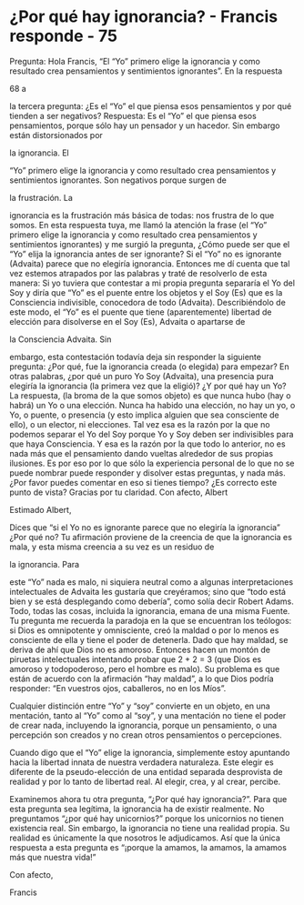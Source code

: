 # ¿Por qué hay ignorancia? - Francis responde - 75

Pregunta: Hola Francis, “El “Yo” primero elige la ignorancia y como resultado crea pensamientos y sentimientos ignorantes”. En la respuesta

68 a

la tercera pregunta: ¿Es el “Yo” el que piensa esos pensamientos y por qué tienden a ser negativos? Respuesta: Es el “Yo” el que piensa esos pensamientos, porque sólo hay un pensador y un hacedor. Sin embargo están distorsionados por

la ignorancia. El

“Yo” primero elige la ignorancia y como resultado crea pensamientos y sentimientos ignorantes. Son negativos porque surgen de

la frustración. La

ignorancia es la frustración más básica de todas: nos frustra de lo que somos. En esta respuesta tuya, me llamó la atención la frase (el “Yo” primero elige la ignorancia y como resultado crea pensamientos y sentimientos ignorantes) y me surgió la pregunta, ¿Cómo puede ser que el “Yo” elija la ignorancia antes de ser ignorante? Si el “Yo” no es ignorante (Advaita) parece que no elegiría ignorancia. Entonces me dí cuenta que tal vez estemos atrapados por las palabras y traté de resolverlo de esta manera: Si yo tuviera que contestar a mi propia pregunta separaría el Yo del Soy y diría que “Yo” es el puente entre los objetos y el Soy (Es) que es la Consciencia indivisible, conocedora de todo (Advaita). Describiéndolo de este modo, el “Yo” es el puente que tiene (aparentemente) libertad de elección para disolverse en el Soy (Es), Advaita o apartarse de

la Consciencia Advaita. Sin

embargo, esta contestación todavía deja sin responder la siguiente pregunta: ¿Por qué, fue la ignorancia creada (o elegida) para empezar? En otras palabras, ¿por qué un puro Yo Soy (Advaita), una presencia pura elegiría la ignorancia (la primera vez que la eligió)? ¿Y por qué hay un Yo? La respuesta, (la broma de la que somos objeto) es que nunca hubo (hay o habrá) un Yo o una elección. Nunca ha habido una elección, no hay un yo, o Yo, o puente, o presencia (y esto implica alguien que sea consciente de ello), o un elector, ni elecciones. Tal vez esa es la razón por la que no podemos separar el Yo del Soy porque Yo y Soy deben ser indivisibles para que haya Consciencia. Y esa es la razón por la que todo lo anterior, no es nada más que el pensamiento dando vueltas alrededor de sus propias ilusiones. Es por eso por lo que sólo la experiencia personal de lo que no se puede nombrar puede responder y disolver estas preguntas, y nada más. ¿Por favor puedes comentar en eso si tienes tiempo? ¿Es correcto este punto de vista? Gracias por tu claridad. Con afecto, Albert

Estimado Albert,

Dices que “si el Yo no es ignorante parece que no elegiría la ignorancia” ¿Por qué no? Tu afirmación proviene de la creencia de que la ignorancia es mala, y esta misma creencia a su vez es un residuo de

la ignorancia. Para

este “Yo” nada es malo, ni siquiera neutral como a algunas interpretaciones intelectuales de Advaita les gustaría que creyéramos; sino que “todo está bien y se está desplegando como debería”, como solía decir Robert Adams. Todo, todas las cosas, incluida la ignorancia, emana de una misma Fuente. Tu pregunta me recuerda la paradoja en la que se encuentran los teólogos: si Dios es omnipotente y omnisciente, creó la maldad o por lo menos es consciente de ella y tiene el poder de detenerla. Dado que hay maldad, se deriva de ahí que Dios no es amoroso. Entonces hacen un montón de piruetas intelectuales intentando probar que 2 + 2 = 3 (que Dios es amoroso y todopoderoso, pero el hombre es malo). Su problema es que están de acuerdo con la afirmación “hay maldad”, a lo que Dios podría responder: “En vuestros ojos, caballeros, no en los Míos”.

Cualquier distinción entre “Yo” y “soy” convierte en un objeto, en una mentación, tanto al “Yo” como al “soy”, y una mentación no tiene el poder de crear nada, incluyendo la ignorancia, porque un pensamiento, o una percepción son creados y no crean otros pensamientos o percepciones.

Cuando digo que el “Yo” elige la ignorancia, simplemente estoy apuntando hacia la libertad innata de nuestra verdadera naturaleza. Este elegir es diferente de la pseudo-elección de una entidad separada desprovista de realidad y por lo tanto de libertad real. Al elegir, crea, y al crear, percibe.

Examinemos ahora tu otra pregunta, “¿Por qué hay ignorancia?”. Para que esta pregunta sea legítima, la ignorancia ha de existir realmente. No preguntamos “¿por qué hay unicornios?” porque los unicornios no tienen existencia real. Sin embargo, la ignorancia no tiene una realidad propia. Su realidad es únicamente la que nosotros le adjudicamos. Así que la única respuesta a esta pregunta es “¡porque la amamos, la amamos, la amamos más que nuestra vida!”

Con afecto,

Francis


